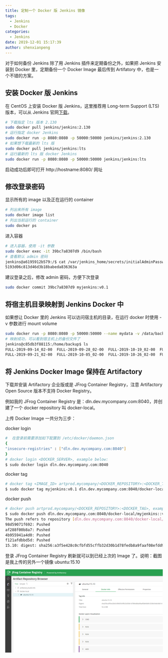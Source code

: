 ```yaml
---
title: 定制一个 Docker 版 Jenkins 镜像
tags:
  - Jenkins
  - Docker
categories:
  - Jenkins
date: 2019-12-01 15:17:39
author: shenxianpeng
---
```


对于如何备份 Jenkins 除了用 Jenkins 插件来定期备份之外，如果把 Jenkins 安装到 Docker 里，定期备份一个 Docker Image 最后传到 Artifatory 中，也是一个不错的方案。

## 安装 Docker 版 Jenkins

在 CentOS 上安装 Docker 版 Jenkins，这里推荐用 Long-term Support (LTS) 版本，可以从 Jenkins 官网[下载](https://jenkins.io/download/)。

```bash
# 下载指定 lts 版本 2.130
sudo docker pull jenkins/jenkins:2.130
# 运行指定 docker Jenkins
sudo docker run -p 8080:8080 -p 50000:50000 jenkins/jenkins:2.130
# 如果想下载最新的 lts 版
sudo docker pull jenkins/jenkins:lts
# 运行最新的 lts 版 docker Jenkins
sudo docker run -p 8080:8080 -p 50000:50000 jenkins/jenkins:lts
```
启动成功后即可打开 http://hostname:8080/ 网址

## 修改登录密码

显示所有的 image 以及正在运行的 container
```bash
# 列出来所有 image
sudo docker image list
# 列出当前运行的 container
sudo docker ps
```
进入容器
```bash
# 进入容器，使用 -it 参数
sudo docker exec -it 39bc7a8307d9 /bin/bash
# 查看默认 admin 密码
jenkins@a6195912b579:/$ cat /var/jenkins_home/secrets/initialAdminPassword
5193d06c813d46d3b18babeda836363a
```

建议登录之后，修改 admin 密码，方便下次登录

```bash
sudo docker commit 39bc7a8307d9 myjenkins:v0.1
```

## 将宿主机目录映射到 Jenkins Docker 中

如果想让 Docker 里的 Jenkins 可以访问宿主机的目录，在运行 docker 时使用 -v 参数进行 mount volume

```bash
sudo docker run -p 8080:8080 -p 50000:50000 --name mydata -v /data/backup:/home/backup jenkins/jenkins:2.130
# 映射成功，可以看到宿主机上的备份文件了
jenkins@c85db3f88115:/home/backup$ ls
FULL-2019-09-14_02-00  FULL-2019-09-28_02-00  FULL-2019-10-19_02-00  FULL-2019-11-02_02-00  FULL-2019-11-23_02-00
FULL-2019-09-21_02-00  FULL-2019-10-05_02-00  FULL-2019-10-26_02-00  FULL-2019-11-09_02-00  FULL-2019-11-30_02-00
```

## 将 Jenkins Docker Image 保持在 Artifactory

下载并安装 Artifactory 企业版或是 JFrog Container Registry，注意 Artifactory Open Source 版本不支持 Docker Registry。

例如我的 JFrog Container Registry 是：dln.dev.mycompany.com:8040，并创建了一个 docker repository 叫 docker-local。

上传 Docker Image 一共分为三步：

docker login

```bash
#  在登录前需要添加如下配置到 /etc/docker/daemon.json
{
"insecure-registries" : ["dln.dev.mycompany.com:8040"]
}
# docker login <DOCKER_SERVER>, example below:
$ sudo docker login dln.dev.mycompany.com:8040
```

docker tag

```bash
# docker tag <IMAGE_ID> artprod.mycompany/<DOCKER_REPOSITORY>:<DOCKER_TAG>, example below:
$ sudo docker tag myjenkins:v0.1 dln.dev.mycompany.com:8040/docker-local/myjenkins:v0.1
```

docker push

```bash
# docker push artprod.mycompany/<DOCKER_REPOSITORY>:<DOCKER_TAG>, example below:
$ sudo docker push dln.dev.mycompany.com:8040/docker-local/myjenkins::v0.1
The push refers to repository [dln.dev.mycompany.com:8040/docker-local/myjenkins]
98d59071f692: Pushed
af288f00b8a7: Pushed
4b955941a4d0: Pushed
f121afdbbd5d: Pushed
15.10: digest: sha256:a3f5e428c0cfbfd55cffb32d30b1d78fedb8a9faaf08efdd9c5208c94dc66614 size: 1150
```

登录 JFrog Container Registry 刷新就可以到已经上次的 Image 了。说明：截图是我上传的另外一个镜像 ubuntu:15.10

![举例](Install-Docker-Jenkins\example-image.png)
